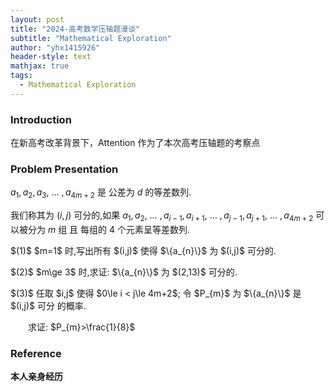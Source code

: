 ```yaml
---
layout: post
title: "2024-高考数学压轴题漫谈"
subtitle: "Mathematical Exploration"
author: "yhx1415926"
header-style: text
mathjax: true
tags:
  - Mathematical Exploration
---
```


### Introduction

在新高考改革背景下，Attention 作为了本次高考压轴题的考察点

### Problem Presentation

$a_{1},a_{2},a_{3},\ \dots\ ,a_{4m+2}$ 是 公差为 $d$ 的等差数列.

我们称其为 $(i,j)$ 可分的,如果 $a_{1},a_{2},\ \dots\ ,a_{i-1},a_{i+1},\ \dots\ ,a_{j-1},a_{j+1},\ \dots\ ,a_{4m+2}$ 可以被分为 $m$ 组 且 每组的 $4$ 个元素呈等差数列.

<p>$(1)$ $m=1$ 时,写出所有 $(i,j)$ 使得 $\{a_{n}\}$ 为 $(i,j)$ 可分的.</p>

<p>$(2)$ $m\ge 3$ 时,求证: $\{a_{n}\}$ 为 $(2,13)$ 可分的.</p>

<p>$(3)$ 任取 $i,j$ 使得 $0\le i < j\le 4m+2$; 令 $P_{m}$ 为 $\{a_{n}\}$ 是 $(i,j)$ 可分 的概率.</p>

&emsp;&emsp;求证: $P_{m}>\frac{1}{8}$

### Reference

<b>本人亲身经历</b>
